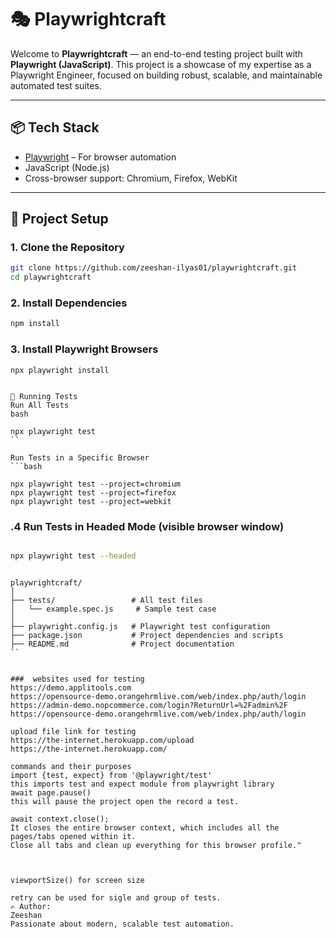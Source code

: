 # 🎭 Playwrightcraft

Welcome to **Playwrightcraft** — an end-to-end testing project built with **Playwright (JavaScript)**. This project is a showcase of my expertise as a Playwright Engineer, focused on building robust, scalable, and maintainable automated test suites.

---

## 📦 Tech Stack

- [Playwright](https://playwright.dev) – For browser automation
- JavaScript (Node.js)
- Cross-browser support: Chromium, Firefox, WebKit

---

## 📁 Project Setup

### 1. Clone the Repository

```bash
git clone https://github.com/zeeshan-ilyas01/playwrightcraft.git
cd playwrightcraft
```
### 2. Install Dependencies
```bash
npm install

```
### 3. Install Playwright Browsers
```
npx playwright install


🚀 Running Tests
Run All Tests
bash

npx playwright test
``

Run Tests in a Specific Browser
```bash

npx playwright test --project=chromium
npx playwright test --project=firefox
npx playwright test --project=webkit
```


### .4 Run Tests in Headed Mode (visible browser window)
```bash

npx playwright test --headed
```
```

playwrightcraft/
│
├── tests/                 # All test files
│   └── example.spec.js     # Sample test case
│
├── playwright.config.js   # Playwright test configuration
├── package.json           # Project dependencies and scripts
├── README.md              # Project documentation
``


###  websites used for testing
https://demo.applitools.com
https://opensource-demo.orangehrmlive.com/web/index.php/auth/login
https://admin-demo.nopcommerce.com/login?ReturnUrl=%2Fadmin%2F
https://opensource-demo.orangehrmlive.com/web/index.php/auth/login

upload file link for testing
https://the-internet.herokuapp.com/upload  
https://the-internet.herokuapp.com/

commands and their purposes
import {test, expect} from '@playwright/test'
this imports test and expect module from playwright library
await page.pause()
this will pause the project open the record a test.

await context.close();
It closes the entire browser context, which includes all the pages/tabs opened within it.
Close all tabs and clean up everything for this browser profile."



viewportSize() for screen size

retry can be used for sigle and group of tests.
✍️ Author:
Zeeshan
Passionate about modern, scalable test automation.